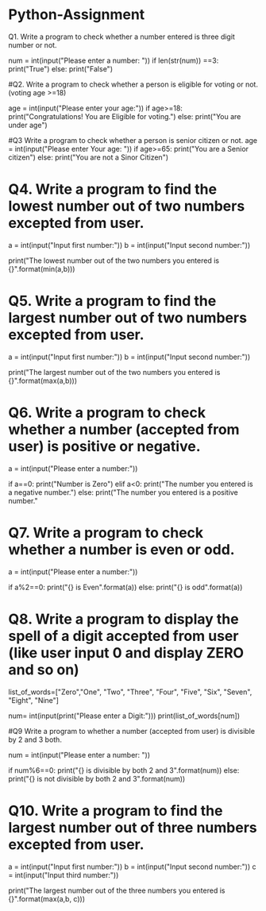 # Python-Assignment

Q1. Write a program to check whether a number entered is three digit number or not.

num = int(input("Please enter a number: "))
if len(str(num)) ==3:
     print("True")
else:
    print("False")


#Q2. Write a program to check whether a person is eligible for voting or not.(voting age >=18)

age = int(input("Please enter your age:"))
if age>=18:
    print("Congratulations! You are Eligible for voting.")
else:
    print("You are under age")


#Q3 Write a program to check whether a person is senior citizen or not.
age = int(input("Please enter Your age: "))
if age>=65:
    print("You are a Senior citizen")
else:
    print("You are not a Sinor Citizen")   

# Q4. Write a program to find the lowest number out of two numbers excepted from user.

a = int(input("Input first number:"))
b = int(input("Input second number:"))

print("The lowest number out of the two numbers you entered is {}".format(min(a,b)))    

# Q5. Write a program to find the largest number out of two numbers excepted from user.

a = int(input("Input first number:"))
b = int(input("Input second number:"))

print("The largest number out of the two numbers you entered is {}".format(max(a,b)))

# Q6. Write a program to check whether a number (accepted from user) is positive or negative.

a = int(input("Please enter a number:"))

if a==0:
    print("Number is Zero")
elif a<0:
    print("The number you entered is a negative number.")
else:
    print("The number you entered is a positive number."


# Q7. Write a program to check whether a number is even or odd.
a = int(input("Please enter a number:"))

if a%2==0:
    print("{} is Even".format(a))
else:
    print("{} is odd".format(a))


# Q8. Write a program to display the spell of a digit accepted from user (like user input 0 and display ZERO and so on)
list_of_words=["Zero","One", "Two", "Three", "Four", "Five", "Six", "Seven", "Eight", "Nine"]

num= int(input(print("Please enter a Digit:")))
print(list_of_words[num])


#Q9 Write a program to whether a number (accepted from user) is divisible by 2 and 3 both.

num = int(input("Please enter a number: "))

if num%6==0:
    print("{} is divisible by both 2 and 3".format(num))
else:
    print("{} is not divisible by both 2 and 3".format(num))

# Q10. Write a program to find the largest number out of three numbers excepted from user.

a = int(input("Input first number:"))
b = int(input("Input second number:"))
c = int(input("Input third number:"))

print("The largest number out of the three numbers you entered is {}".format(max(a,b, c)))
